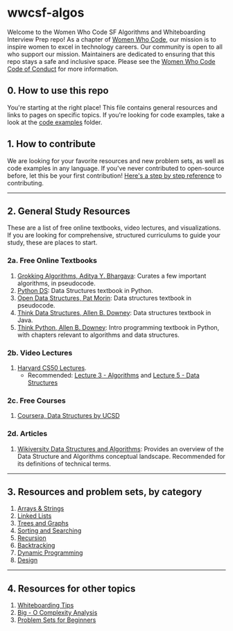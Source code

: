 # wwcsf-algos
Welcome to the Women Who Code SF Algorithms and Whiteboarding Interview Prep repo! As a chapter of [Women Who Code](https://www.womenwhocode.com), our mission is to inspire women to excel in technology careers. Our community is open to all who support our mission. Maintainers are dedicated to ensuring that this repo stays a safe and inclusive space. Please see the [Women Who Code Code of Conduct](https://www.womenwhocode.com/codeofconduct) for more information.

## 0. How to use this repo
You're starting at the right place! This file contains general resources and links to pages on specific topics.
If you're looking for code examples, take a look at the [code examples](https://github.com/elaguerta/wwcsf-algos/blob/master/code-examples) folder.

## 1. How to contribute
We are looking for your favorite resources and new problem sets, as well as code examples in any language. If you've never contributed to open-source before, let this be your first contribution! [Here's a step by step reference](https://akrabat.com/the-beginners-guide-to-contributing-to-a-github-project/) to contributing. 

---

## 2. General Study Resources
These are a list of free online textbooks, video lectures, and visualizations. If you are looking for comprehensive, structured curriculums to guide your study, these are places to start.

### 2a. Free Online Textbooks
1. [Grokking Algorithms, Aditya Y. Bhargava](https://livebook.manning.com/book/grokking-algorithms/about-this-book/): Curates a few important algorithms, in pseudocode. 
2. [Python DS](https://runestone.academy/runestone/books/published/pythonds/index.html): Data Structures textbook in Python. 
3. [Open Data Structures, Pat Morin](https://opendatastructures.org/ods-python/): Data structures textbook in pseudocode.
4. [Think Data Structures, Allen B. Downey](http://greenteapress.com/thinkdast/thinkdast.pdf): Data structures textbook in Java.
5. [Think Python, Allen B. Downey](http://greenteapress.com/thinkpython2/html/index.html): Intro programming textbook in Python, with chapters relevant to algorithms and data structures. 


### 2b. Video Lectures  
1. [Harvard CS50 Lectures](https://www.youtube.com/playlist?list=PLhQjrBD2T381L3iZyDTxRwOBuUt6m1FnW).
    * Recommended: [Lecture 3 - Algorithms](https://www.youtube.com/watch?v=fykrlqbV9wM&list=PLhQjrBD2T381L3iZyDTxRwOBuUt6m1FnW&t=0s) and [Lecture 5 - Data Structures](https://www.youtube.com/watch?v=4IrUAqYKjIA&list=PLhQjrBD2T381L3iZyDTxRwOBuUt6m1FnW&t=0s)
    
 ### 2c. Free Courses
 1. [Coursera, Data Structures by UCSD](https://www.coursera.org/learn/data-structures/home/welcome) 
 
 ### 2d. Articles
 1. [Wikiversity Data Structures and Algorithms](https://en.wikiversity.org/wiki/Data_Structures_and_Algorithms): Provides an overview of the Data Structure and Algorithms conceptual landscape. Recommended for its definitions of technical terms.

 ---

## 3. Resources and problem sets, by category
1. [Arrays & Strings](https://github.com/elaguerta/wwcsf-algos/blob/master/topics/arrays-strings.md)
2. [Linked Lists](https://github.com/elaguerta/wwcsf-algos/blob/master/topics/linked-lists.md)
3. [Trees and Graphs](https://github.com/elaguerta/wwcsf-algos/blob/master/topics/trees-graphs.md)
4. [Sorting and Searching](https://github.com/elaguerta/wwcsf-algos/blob/master/topics/sorting-searching.md)
5. [Recursion](https://github.com/elaguerta/wwcsf-algos/blob/master/topics/recursion.md)
6. [Backtracking](https://github.com/elaguerta/wwcsf-algos/blob/master/topics/backtracking.md)
7. [Dynamic Programming](https://github.com/elaguerta/wwcsf-algos/blob/master/topics/dynamic-programming.md)
8. [Design](https://github.com/elaguerta/wwcsf-algos/blob/master/topics/design.md)

---

## 4. Resources for other topics
1. [Whiteboarding Tips](https://github.com/elaguerta/wwcsf-algos/blob/master/topics/whiteboarding.md)
2. [Big - O Complexity Analysis](https://github.com/elaguerta/wwcsf-algos/blob/master/topics/big-O.md)
3. [Problem Sets for Beginners](https://github.com/elaguerta/wwcsf-algos/blob/master/topics/beginnerQs.md)